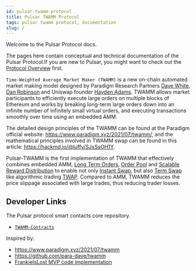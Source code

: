 ```yaml
---
id: pulsar-twamm-protocol
title: Pulsar TWAMM Protocol
tags: pulsar twamm protocol, documentation
slug: /
---
```


Welcome to the Pulsar Protocol docs.

The pages here contain conceptual and technical documentation of the Pulsar Protocol.If you are new to Pulsar, you might want to check out the [Protocol Overview](01-protocol-overview/01-introduction.md) first.

`Time-Weighted Average Market Maker (TWAMM)` is a new on-chain automated market making model designed by
Paradigm Research Partners [Dave White](https://twitter.com/_Dave__White_), [Dan Robinson](https://twitter.com/danrobinson) and Uniswap founder [Hayden Adams](https://twitter.com/haydenzadams). TWAMM allows market participants to efficiently execute large orders on multiple blocks of Ethereum and works by breaking long-term large orders down into an infinite number of infinitely small virtual orders, and executing transactions smoothly over time using an embedded AMM.

The detailed design principles of the TWAMM can be found at the Paradigm official website: <https://www.paradigm.xyz/2021/07/twamm/>, and the mathematical principles involved in TWAMM swap can be found in this article: <https://hackmd.io/@luffy/SJxSsOH1Y>.

Pulsar-TWAMM is the first implementation of TWAMM that effectively combines embedded AMM, [Long Term Orders](./02-core-concepts/04-long-term-orders.md), [Order Pool](02-core-concepts/05-order-pool.md) and [Scalable Reward Distribution](https://uploads-ssl.webflow.com/5ad71ffeb79acc67c8bcdaba/5ad8d1193a40977462982470_scalable-reward-distribution-paper.pdf) to enable not only [Instant Swap](02-core-concepts/01-instant-swap.md), but also [Term Swap](02-core-concepts/02-term-swap.md) like algorithmic trading [TWAP](https://en.wikipedia.org/wiki/Time-weighted_average_price). Compared to AMM, TWAMM reduces the price slippage associated with large trades, thus reducing trader losses.

## Developer Links

The Pulsar protocol smart contacts core repository.

- [`TWAMM-Contracts`](https://github.com/PulsarSwap/TWAMM-Contracts)

<!-- The TWAMM SDK, which can assist developers when interacting with the Pulsar protocol can be found here.

- [`TWAMM-SDK`](https://github.com/PulsarSwap/TWAMM-SDK) -->

Inspired by:

- <https://www.paradigm.xyz/2021/07/twamm>
- <https://github.com/para-dave/twamm>
- [FrankieIsLost MVP code implementation](https://github.com/FrankieIsLost/TWAMM)
